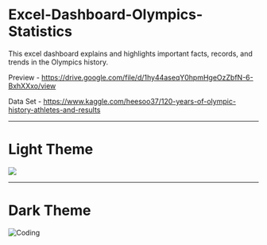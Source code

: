 # Excel-Dashboard-Olympics-Statistics

This excel dashboard explains and highlights important facts, records, and trends in the Olympics history.

Preview - https://drive.google.com/file/d/1hy44aseqY0hpmHgeOzZbfN-6-BxhXXxo/view

Data Set - https://www.kaggle.com/heesoo37/120-years-of-olympic-history-athletes-and-results

<hr>
<h1>Light Theme</h1>
<img align="center" src="https://github.com/QAZIMAAZARSHAD/Excel-Dashboard-Olympics-Statistics/blob/master/Images/Light.jpg?raw=true">

<hr>
<h1>Dark Theme</h1>
<img align="center" alt="Coding" src="https://github.com/QAZIMAAZARSHAD/Excel-Dashboard-Olympics-Statistics/blob/master/Images/Dark.jpg?raw=true">
